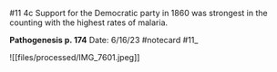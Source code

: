 #11 4c
Support for the Democratic party in 1860 was strongest in the counting with the highest rates of malaria.


**Pathogenesis p. 174** 
Date: 6/16/23
 #notecard
 #11_ 

![[files/processed/IMG_7601.jpeg]]